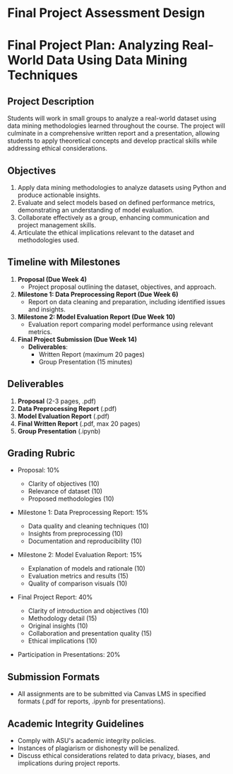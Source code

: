 Final Project Assessment Design
===============================

# Final Project Plan: Analyzing Real-World Data Using Data Mining Techniques

## Project Description
Students will work in small groups to analyze a real-world dataset using data mining methodologies learned throughout the course. The project will culminate in a comprehensive written report and a presentation, allowing students to apply theoretical concepts and develop practical skills while addressing ethical considerations.

## Objectives
1. Apply data mining methodologies to analyze datasets using Python and produce actionable insights.
2. Evaluate and select models based on defined performance metrics, demonstrating an understanding of model evaluation.
3. Collaborate effectively as a group, enhancing communication and project management skills.
4. Articulate the ethical implications relevant to the dataset and methodologies used.

## Timeline with Milestones
1. **Proposal (Due Week 4)**
   - Project proposal outlining the dataset, objectives, and approach.
2. **Milestone 1: Data Preprocessing Report (Due Week 6)**
   - Report on data cleaning and preparation, including identified issues and insights.
3. **Milestone 2: Model Evaluation Report (Due Week 10)**
   - Evaluation report comparing model performance using relevant metrics.
4. **Final Project Submission (Due Week 14)**
   - **Deliverables**:
     - Written Report (maximum 20 pages)
     - Group Presentation (15 minutes)

## Deliverables
1. **Proposal** (2-3 pages, .pdf)
2. **Data Preprocessing Report** (.pdf)
3. **Model Evaluation Report** (.pdf)
4. **Final Written Report** (.pdf, max 20 pages)
5. **Group Presentation** (.ipynb)

## Grading Rubric
- Proposal: 10%
  - Clarity of objectives (10)
  - Relevance of dataset (10)
  - Proposed methodologies (10)
  
- Milestone 1: Data Preprocessing Report: 15%
  - Data quality and cleaning techniques (10)
  - Insights from preprocessing (10)
  - Documentation and reproducibility (10)

- Milestone 2: Model Evaluation Report: 15%
  - Explanation of models and rationale (10)
  - Evaluation metrics and results (15)
  - Quality of comparison visuals (10)

- Final Project Report: 40%
  - Clarity of introduction and objectives (10)
  - Methodology detail (15)
  - Original insights (10)
  - Collaboration and presentation quality (15)
  - Ethical implications (10)

- Participation in Presentations: 20%

## Submission Formats
- All assignments are to be submitted via Canvas LMS in specified formats (.pdf for reports, .ipynb for presentations).

## Academic Integrity Guidelines
- Comply with ASU's academic integrity policies.
- Instances of plagiarism or dishonesty will be penalized.
- Discuss ethical considerations related to data privacy, biases, and implications during project reports.